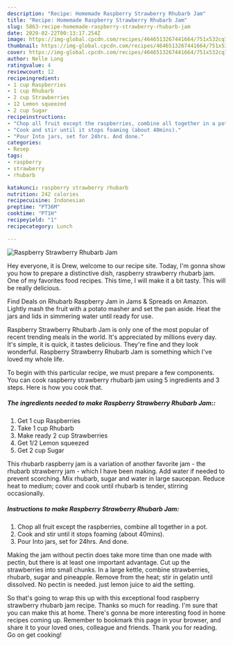 ```yaml
---
description: "Recipe: Homemade Raspberry Strawberry Rhubarb Jam"
title: "Recipe: Homemade Raspberry Strawberry Rhubarb Jam"
slug: 5863-recipe-homemade-raspberry-strawberry-rhubarb-jam
date: 2020-02-22T00:13:17.254Z
image: https://img-global.cpcdn.com/recipes/4646513267441664/751x532cq70/raspberry-strawberry-rhubarb-jam-recipe-main-photo.jpg
thumbnail: https://img-global.cpcdn.com/recipes/4646513267441664/751x532cq70/raspberry-strawberry-rhubarb-jam-recipe-main-photo.jpg
cover: https://img-global.cpcdn.com/recipes/4646513267441664/751x532cq70/raspberry-strawberry-rhubarb-jam-recipe-main-photo.jpg
author: Nelle Long
ratingvalue: 4
reviewcount: 12
recipeingredient:
- 1 cup Raspberries
- 1 cup Rhubarb
- 2 cup Strawberries
- 12 Lemon squeezed
- 2 cup Sugar
recipeinstructions:
- "Chop all fruit except the raspberries, combine all together in a pot."
- "Cook and stir until it stops foaming (about 40mins)."
- "Pour Into jars, set for 24hrs. And done."
categories:
- Resep
tags:
- raspberry
- strawberry
- rhubarb

katakunci: raspberry strawberry rhubarb
nutrition: 242 calories
recipecuisine: Indonesian
preptime: "PT36M"
cooktime: "PT1H"
recipeyield: "1"
recipecategory: Lunch

---
```



![Raspberry Strawberry Rhubarb Jam](https://img-global.cpcdn.com/recipes/4646513267441664/751x532cq70/raspberry-strawberry-rhubarb-jam-recipe-main-photo.jpg)

Hey everyone, it is Drew, welcome to our recipe site. Today, I'm gonna show you how to prepare a distinctive dish, raspberry strawberry rhubarb jam. One of my favorites food recipes. This time, I will make it a bit tasty. This will be really delicious.

Find Deals on Rhubarb Raspberry Jam in Jams &amp; Spreads on Amazon. Lightly mash the fruit with a potato masher and set the pan aside. Heat the jars and lids in simmering water until ready for use.

Raspberry Strawberry Rhubarb Jam is only one of the most popular of recent trending meals in the world. It's appreciated by millions every day. It's simple, it is quick, it tastes delicious. They're fine and they look wonderful. Raspberry Strawberry Rhubarb Jam is something which I've loved my whole life.


To begin with this particular recipe, we must prepare a few components. You can cook raspberry strawberry rhubarb jam using 5 ingredients and 3 steps. Here is how you cook that.

##### The ingredients needed to make Raspberry Strawberry Rhubarb Jam::

1. Get 1 cup Raspberries
1. Take 1 cup Rhubarb
1. Make ready 2 cup Strawberries
1. Get 1/2 Lemon squeezed
1. Get 2 cup Sugar


This rhubarb raspberry jam is a variation of another favorite jam - the rhubarb strawberry jam - which I have been making. Add water if needed to prevent scorching. Mix rhubarb, sugar and water in large saucepan. Reduce heat to medium; cover and cook until rhubarb is tender, stirring occasionally. 

##### Instructions to make Raspberry Strawberry Rhubarb Jam:

1. Chop all fruit except the raspberries, combine all together in a pot.
1. Cook and stir until it stops foaming (about 40mins).
1. Pour Into jars, set for 24hrs. And done.


Making the jam without pectin does take more time than one made with pectin, but there is at least one important advantage. Cut up the strawberries into small chunks. In a large kettle, combine strawberries, rhubarb, sugar and pineapple. Remove from the heat; stir in gelatin until dissolved. No pectin is needed. just lemon juice to aid the setting. 

So that's going to wrap this up with this exceptional food raspberry strawberry rhubarb jam recipe. Thanks so much for reading. I'm sure that you can make this at home. There's gonna be more interesting food in home recipes coming up. Remember to bookmark this page in your browser, and share it to your loved ones, colleague and friends. Thank you for reading. Go on get cooking!
